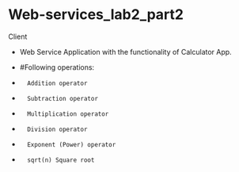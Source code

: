 # Web-services_lab2_part2
Client 
- Web Service Application with the functionality of Calculator App. 
- #Following operations:

-       Addition operator
-       Subtraction operator
-       Multiplication operator
-       Division operator
-       Exponent (Power) operator
-       sqrt(n) Square root
